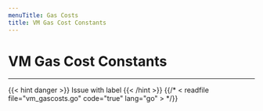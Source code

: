 ```yaml
---
menuTitle: Gas Costs
title: VM Gas Cost Constants
---
```


# VM Gas Cost Constants
---

{{< hint danger >}}
Issue with label
{{< /hint >}}
{{/* < readfile file="vm_gascosts.go" code="true" lang="go" > */}}
